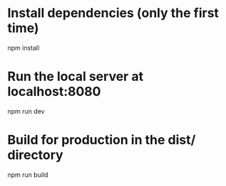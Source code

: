
# Install dependencies (only the first time)
npm install

# Run the local server at localhost:8080
npm run dev

# Build for production in the dist/ directory
npm run build
